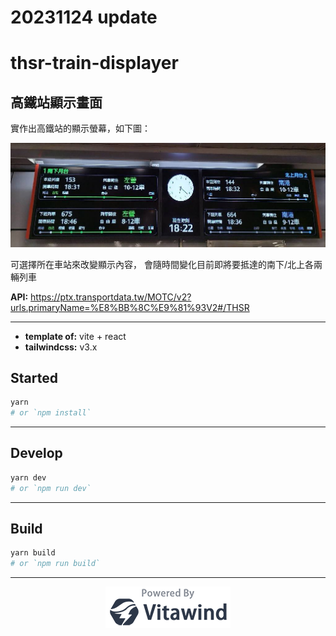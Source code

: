# 20231124 update

# thsr-train-displayer

## 高鐵站顯示畫面

實作出高鐵站的顯示螢幕，如下圖：

![](./sample.jpg)

可選擇所在車站來改變顯示內容，
會隨時間變化目前即將要抵達的南下/北上各兩輛列車

**API:** https://ptx.transportdata.tw/MOTC/v2?urls.primaryName=%E8%BB%8C%E9%81%93V2#/THSR

---

- **template of:** vite + react
- **tailwindcss:** v3.x

## Started

```bash
yarn
# or `npm install`
```

---

## Develop

```bash
yarn dev
# or `npm run dev`
```

---

## Build

```bash
yarn build
# or `npm run build`
```

---

<p align="center">
<img src="./powered-by-vitawind-bright.png">
</p>
